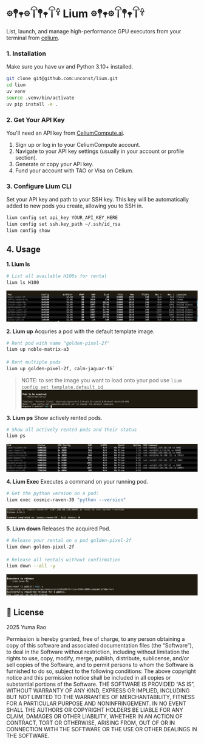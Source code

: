 # 𖡼𖤣𖥧𖡼𓋼𖤣𖥧𓋼𓍊 Lium 𖡼𖤣𖥧𖡼𓋼𖤣𖥧𓋼𓍊

List, launch, and manage high-performance GPU executors from your terminal from [celium](https://celiumcompute.ai).

### 1. Installation

Make sure you have uv and Python 3.10+ installed.

```bash
git clone git@github.com:unconst/lium.git
cd lium
uv venv 
source .venv/bin/activate
uv pip install -e .
```

### 2. Get Your API Key

You'll need an API key from [CeliumCompute.ai](https://celiumcompute.ai). 

1.  Sign up or log in to your CeliumCompute account.
2.  Navigate to your API key settings (usually in your account or profile section).
3.  Generate or copy your API key.
4.  Fund your account with TAO or Visa on Celium.

### 3. Configure Lium CLI

Set your API key and path to your SSH key. This key will be automatically added to new pods you create, allowing you to SSH in.
```bash
lium config set api_key YOUR_API_KEY_HERE
lium config set ssh.key_path ~/.ssh/id_rsa
lium config show
```

## 4. Usage

**1. Lium ls**
```bash
# List all available H100s for rental
lium ls H100
```
![Lium ls H100](assets/liumls.png)

**2. Lium up**
Acquries a pod with the default template image.
```bash
# Rent pod with name "golden-pixel-2f"
lium up noble-matrix-a3

# Rent multiple pods
lium up golden-pixel-2f, calm-jaguar-f6`
```
> NOTE: to set the image you want to load onto your pod use `lium config set template.default_id`
![Lium up](assets/liumup.png)

**3. Lium ps**
Show actively rented pods.
```bash
# Show all actively rented pods and their status
lium ps
```
![Lium ps](assets/liumps.png)

**4. Lium Exec**
Executes a command on your running pod.
```bash
# Get the python version on a pod:
lium exec cosmic-raven-39 "python --version"
```
![lium exec](assets/liumexec.png)

**5. Lium down**
Releases the acquired Pod.
```bash
# Release your rental on a pod golden-pixel-2f
lium down golden-pixel-2f

# Release all rentals without confirmation
lium down --all -y
```
![lium down](assets/liumdown.png)

## 📜 License

2025 Yuma Rao

Permission is hereby granted, free of charge, to any person obtaining a copy of this software and associated documentation files (the “Software”), to deal in the Software without restriction, including without limitation the rights to use, copy, modify, merge, publish, distribute, sublicense, and/or sell copies of the Software, and to permit persons to whom the Software is furnished to do so, subject to the following conditions:
The above copyright notice and this permission notice shall be included in all copies or substantial portions of the Software.
THE SOFTWARE IS PROVIDED “AS IS”, WITHOUT WARRANTY OF ANY KIND, EXPRESS OR IMPLIED, INCLUDING BUT NOT LIMITED TO THE WARRANTIES OF MERCHANTABILITY, FITNESS FOR A PARTICULAR PURPOSE AND NONINFRINGEMENT. IN NO EVENT SHALL THE AUTHORS OR COPYRIGHT HOLDERS BE LIABLE FOR ANY CLAIM, DAMAGES OR OTHER LIABILITY, WHETHER IN AN ACTION OF CONTRACT, TORT OR OTHERWISE, ARISING FROM, OUT OF OR IN CONNECTION WITH THE SOFTWARE OR THE USE OR OTHER DEALINGS IN THE SOFTWARE.
